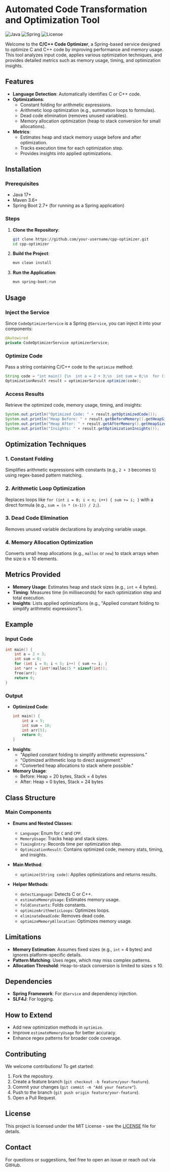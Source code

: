 # Automated Code Transformation and Optimization Tool

![Java](https://img.shields.io/badge/Java-17-orange) ![Spring](https://img.shields.io/badge/Spring-5.3-green) ![License](https://img.shields.io/badge/License-MIT-blue)

Welcome to the **C/C++ Code Optimizer**, a Spring-based service designed to optimize C and C++ code by improving performance and memory usage. This tool analyzes input code, applies various optimization techniques, and provides detailed metrics such as memory usage, timing, and optimization insights.

## Features
- **Language Detection**: Automatically identifies C or C++ code.
- **Optimizations**:
  - Constant folding for arithmetic expressions.
  - Arithmetic loop optimization (e.g., summation loops to formulas).
  - Dead code elimination (removes unused variables).
  - Memory allocation optimization (heap to stack conversion for small allocations).
- **Metrics**:
  - Estimates heap and stack memory usage before and after optimization.
  - Tracks execution time for each optimization step.
  - Provides insights into applied optimizations.

## Installation

### Prerequisites
- Java 17+
- Maven 3.6+
- Spring Boot 2.7+ (for running as a Spring application)

### Steps
1. **Clone the Repository**:
   ```bash
   git clone https://github.com/your-username/cpp-optimizer.git
   cd cpp-optimizer
   ```

2. **Build the Project**:
   ```bash
   mvn clean install
   ```

3. **Run the Application**:
   ```bash
   mvn spring-boot:run
   ```

## Usage

### Inject the Service
Since `CodeOptimizerService` is a Spring `@Service`, you can inject it into your components:
```java
@Autowired
private CodeOptimizerService optimizerService;
```

### Optimize Code
Pass a string containing C/C++ code to the `optimize` method:
```java
String code = "int main() {\n  int a = 2 + 3;\n  int sum = 0;\n  for (int i = 0; i < 5; i++) { sum += i; }\n  return 0;\n}";
OptimizationResult result = optimizerService.optimize(code);
```

### Access Results
Retrieve the optimized code, memory usage, timing, and insights:
```java
System.out.println("Optimized Code: " + result.getOptimizedCode());
System.out.println("Heap Before: " + result.getBeforeMemory().getHeapSize());
System.out.println("Heap After: " + result.getAfterMemory().getHeapSize());
System.out.println("Insights: " + result.getOptimizationInsights());
```

## Optimization Techniques

### 1. Constant Folding
Simplifies arithmetic expressions with constants (e.g., `2 + 3` becomes `5`) using regex-based pattern matching.

### 2. Arithmetic Loop Optimization
Replaces loops like `for (int i = 0; i < n; i++) { sum += i; }` with a direct formula (e.g., `sum = (n * (n-1)) / 2;`).

### 3. Dead Code Elimination
Removes unused variable declarations by analyzing variable usage.

### 4. Memory Allocation Optimization
Converts small heap allocations (e.g., `malloc` or `new`) to stack arrays when the size is ≤ 10 elements.

## Metrics Provided
- **Memory Usage**: Estimates heap and stack sizes (e.g., `int` = 4 bytes).
- **Timing**: Measures time (in milliseconds) for each optimization step and total execution.
- **Insights**: Lists applied optimizations (e.g., "Applied constant folding to simplify arithmetic expressions").

## Example

### Input Code
```cpp
int main() {
    int a = 2 + 3;
    int sum = 0;
    for (int i = 0; i < 5; i++) { sum += i; }
    int *arr = (int*)malloc(5 * sizeof(int));
    free(arr);
    return 0;
}
```

### Output
- **Optimized Code**:
  ```cpp
  int main() {
      int a = 5;
      int sum = 10;
      int arr[5];
      return 0;
  }
  ```
- **Insights**:
  - "Applied constant folding to simplify arithmetic expressions."
  - "Optimized arithmetic loop to direct assignment."
  - "Converted heap allocations to stack where possible."
- **Memory Usage**:
  - Before: Heap = 20 bytes, Stack = 4 bytes
  - After: Heap = 0 bytes, Stack = 24 bytes

## Class Structure

### Main Components
- **Enums and Nested Classes**:
  - `Language`: Enum for `C` and `CPP`.
  - `MemoryUsage`: Tracks heap and stack sizes.
  - `TimingEntry`: Records time per optimization step.
  - `OptimizationResult`: Contains optimized code, memory stats, timing, and insights.

- **Main Method**:
  - `optimize(String code)`: Applies optimizations and returns results.

- **Helper Methods**:
  - `detectLanguage`: Detects C or C++.
  - `estimateMemoryUsage`: Estimates memory usage.
  - `foldConstants`: Folds constants.
  - `optimizeArithmeticLoops`: Optimizes loops.
  - `eliminateDeadCode`: Removes dead code.
  - `optimizeMemoryAllocation`: Optimizes memory usage.

## Limitations
- **Memory Estimation**: Assumes fixed sizes (e.g., `int` = 4 bytes) and ignores platform-specific details.
- **Pattern Matching**: Uses regex, which may miss complex patterns.
- **Allocation Threshold**: Heap-to-stack conversion is limited to sizes ≤ 10.

## Dependencies
- **Spring Framework**: For `@Service` and dependency injection.
- **SLF4J**: For logging.

## How to Extend
- Add new optimization methods in `optimize`.
- Improve `estimateMemoryUsage` for better accuracy.
- Enhance regex patterns for broader code coverage.

## Contributing
We welcome contributions! To get started:
1. Fork the repository.
2. Create a feature branch (`git checkout -b feature/your-feature`).
3. Commit your changes (`git commit -m "Add your feature"`).
4. Push to the branch (`git push origin feature/your-feature`).
5. Open a Pull Request.

## License
This project is licensed under the MIT License - see the [LICENSE](LICENSE) file for details.

## Contact
For questions or suggestions, feel free to open an issue or reach out via GitHub.

